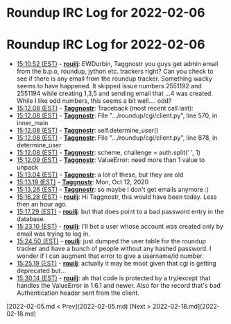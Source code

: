 # Roundup IRC Log for 2022-02-06 #
# Roundup IRC Log for 2022-02-06
* <a href="#15:10.52" id="15:10.52">15:10.52 (EST)</a> - __[rouilj](https://github.com/rouilj)__: EWDurbin, Taggnostr you guys get admin email from the b.p.o, roundup, jython etc. trackers right? Can you check to see if there is any email from the roundup tracker. Something wacky seems to have happened. It skipped issue numbers 2551192 and 2551194 while creating 1,3,5 and sending email that ...4 was created. While I like odd numbers, this seems a bit well.... odd?
* <a href="#15:12.08" id="15:12.08">15:12.08 (EST)</a> - __[Taggnostr](https://github.com/Taggnostr)__: Traceback (most recent call last):
* <a href="#15:12.08" id="15:12.08">15:12.08 (EST)</a> - __[Taggnostr](https://github.com/Taggnostr)__: File ".../roundup/cgi/client.py", line 570, in inner_main
* <a href="#15:12.08" id="15:12.08">15:12.08 (EST)</a> - __[Taggnostr](https://github.com/Taggnostr)__: self.determine_user()
* <a href="#15:12.08" id="15:12.08">15:12.08 (EST)</a> - __[Taggnostr](https://github.com/Taggnostr)__: File ".../roundup/cgi/client.py", line 878, in determine_user
* <a href="#15:12.08" id="15:12.08">15:12.08 (EST)</a> - __[Taggnostr](https://github.com/Taggnostr)__: scheme, challenge = auth.split(' ', 1)
* <a href="#15:12.09" id="15:12.09">15:12.09 (EST)</a> - __[Taggnostr](https://github.com/Taggnostr)__: ValueError: need more than 1 value to unpack
* <a href="#15:13.04" id="15:13.04">15:13.04 (EST)</a> - __[Taggnostr](https://github.com/Taggnostr)__: a lot of these, but they are old
* <a href="#15:13.19" id="15:13.19">15:13.19 (EST)</a> - __[Taggnostr](https://github.com/Taggnostr)__: Mon, Oct 12, 2020
* <a href="#15:13.26" id="15:13.26">15:13.26 (EST)</a> - __[Taggnostr](https://github.com/Taggnostr)__: so maybe I don't get emails anymore :)
* <a href="#15:16.28" id="15:16.28">15:16.28 (EST)</a> - __[rouilj](https://github.com/rouilj)__: Hi Taggnostr, this would have been today. Less then an hour ago.
* <a href="#15:17.29" id="15:17.29">15:17.29 (EST)</a> - __[rouilj](https://github.com/rouilj)__: but that does point to a bad password entry in the database.
* <a href="#15:23.10" id="15:23.10">15:23.10 (EST)</a> - __[rouilj](https://github.com/rouilj)__: I'll bet a user whose account was created only by email was trying to log in.
* <a href="#15:24.50" id="15:24.50">15:24.50 (EST)</a> - __[rouilj](https://github.com/rouilj)__: just dumped the user table for the roundup tracker and have a bunch of people without any hashed password. I wonder if I can augment that error to give a username/id number.
* <a href="#15:25.19" id="15:25.19">15:25.19 (EST)</a> - __[rouilj](https://github.com/rouilj)__: actually it may be moot given that cgi is getting deprecated but...
* <a href="#15:30.14" id="15:30.14">15:30.14 (EST)</a> - __[rouilj](https://github.com/rouilj)__: ah that code is protected by a try/except that handles the ValueError in 1.6.1 and newer. Also for the record that's  bad Authentication header sent from the client.

<div class="inpage-footer">
[2022-02-05.md < Prev](2022-02-05.md)
[Next > 2022-02-18.md](2022-02-18.md)
</div>
